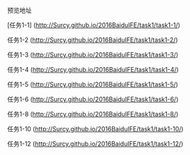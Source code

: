 预览地址

[任务1-1]
(http://Surcy.github.io/2016BaiduIFE/task1/task1-1/)

任务1-2
(http://Surcy.github.io/2016BaiduIFE/task1/task1-2/)

任务1-3
(http://Surcy.github.io/2016BaiduIFE/task1/task1-3/)

任务1-4
(http://Surcy.github.io/2016BaiduIFE/task1/task1-4/)

任务1-5
(http://Surcy.github.io/2016BaiduIFE/task1/task1-5/)

任务1-6
(http://Surcy.github.io/2016BaiduIFE/task1/task1-6/)

任务1-8
(http://Surcy.github.io/2016BaiduIFE/task1/task1-8/)

任务1-10
(http://Surcy.github.io/2016BaiduIFE/task1/task1-10/)

任务1-12
(http://Surcy.github.io/2016BaiduIFE/task1/task1-12/)
